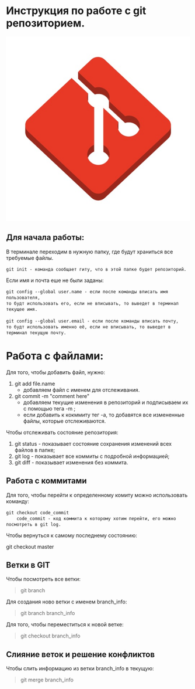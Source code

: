 # Инструкция по работе c git репозиторием.
![error](pic1.jpg)

## Для начала работы:
В терминале переходим в нужную папку, где будут храниться
все требуемые файлы.

    git init - команда сообщает гиту, что в этой папке будет репозиторий. 

Если имя и почта еше не были заданы:

    git config --global user.name - если после команды вписать имя пользователя,
    то будт использовать его, если не вписывать, то выведет в терминал текущее имя.

    git config --global user.email - если после команды вписать почту,
    то будт использовать именно её, если не вписывать, то выведет в терминал текущую почту.


# Работа с файлами:
Для того, чтобы добавить файл, нужно:
1. git add file.name
    * добавляем файл с именем для отслеживания.
2. git commit -m "comment here"
    * добавляем текущие изменения в репозиторий и подписываем их с помощью тега -m ;
    * если добавить к кокммиту тег -а, то добавятся все измененные файлы,
    которые отслеживаются.

Чтобы отслеживать состояние репозитория:
1. git status - показывает состояние сохранения изменений всех файлов в папке;
2. git log - показывает все коммиты с подробной информацией;
3. git diff - показывает изменения без коммита.

## Работа с коммитами
Для того, чтобы перейти к определенному комиту можно использовать команду:

    git checkout code_commit
        code_commit - код коммита к которому хотим перейти, его можно посмотреть в git log.

Чтобы вернуться к самому последнему состоянию:

git checkout master

## Ветки в GIT
Чтобы посмотреть все ветки:
> git branch

Для создания ново ветки с именем branch_info:
> git branch branch_info

Для того, чтобы переместиться к новой ветке:
> git checkout branch_info

## Слияние веток и решение конфликтов
Чтобы слить информацию из ветки branch_info в текущую:
> git merge branch_info